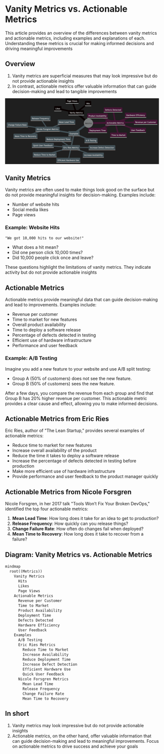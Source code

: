 # Vanity Metrics vs. Actionable Metrics

This article provides an overview of the differences between vanity metrics and actionable metrics, including examples and explanations of each. Understanding these metrics is crucial for making informed decisions and driving meaningful improvements

## Overview

1. Vanity metrics are superficial measures that may look impressive but do not provide actionable insights
2. In contrast, actionable metrics offer valuable information that can guide decision-making and lead to tangible improvements

![Vanity Metrics vs. Actionable Metrics](./vanity-vs-actionable-metrics.png)

## Vanity Metrics

Vanity metrics are often used to make things look good on the surface but do not provide meaningful insights for decision-making. Examples include:

- Number of website hits
- Social media likes
- Page views

### Example: Website Hits

```plaintext
"We got 10,000 hits to our website!"
```

- What does a hit mean?
- Did one person click 10,000 times?
- Did 10,000 people click once and leave?

These questions highlight the limitations of vanity metrics. They indicate activity but do not provide actionable insights

## Actionable Metrics

Actionable metrics provide meaningful data that can guide decision-making and lead to improvements. Examples include:

- Revenue per customer
- Time to market for new features
- Overall product availability
- Time to deploy a software release
- Percentage of defects detected in testing
- Efficient use of hardware infrastructure
- Performance and user feedback

### Example: A/B Testing

Imagine you add a new feature to your website and use A/B split testing:

- Group A (50% of customers) does not see the new feature.
- Group B (50% of customers) sees the new feature.

After a few days, you compare the revenue from each group and find that Group B has 20% higher revenue per customer. This actionable metric provides a clear cause and effect, allowing you to make informed decisions.

## Actionable Metrics from Eric Ries

Eric Ries, author of "The Lean Startup," provides several examples of actionable metrics:

- Reduce time to market for new features
- Increase overall availability of the product
- Reduce the time it takes to deploy a software release
- Increase the percentage of defects detected in testing before production
- Make more efficient use of hardware infrastructure
- Provide performance and user feedback to the product manager quickly

## Actionable Metrics from Nicole Forsgren

Nicole Forsgren, in her 2017 talk "Tools Won’t Fix Your Broken DevOps," identified the top four actionable metrics:

1. **Mean Lead Time**: How long does it take for an idea to get to production?
2. **Release Frequency**: How quickly can you release things?
3. **Change Failure Rate**: How often do changes fail when deployed?
4. **Mean Time to Recovery**: How long does it take to recover from a failure?

## Diagram: Vanity Metrics vs. Actionable Metrics

```mermaid
mindmap
  root((Metrics))
    Vanity Metrics
      Hits
      Likes
      Page Views
    Actionable Metrics
      Revenue per Customer
      Time to Market
      Product Availability
      Deployment Time
      Defects Detected
      Hardware Efficiency
      User Feedback
    Examples
      A/B Testing
      Eric Ries Metrics
        Reduce Time to Market
        Increase Availability
        Reduce Deployment Time
        Increase Defect Detection
        Efficient Hardware Use
        Quick User Feedback
      Nicole Forsgren Metrics
        Mean Lead Time
        Release Frequency
        Change Failure Rate
        Mean Time to Recovery
```

## In short

1. Vanity metrics may look impressive but do not provide actionable insights
1. Actionable metrics, on the other hand, offer valuable information that can guide decision-making and lead to meaningful improvements. Focus on actionable metrics to drive success and achieve your goals